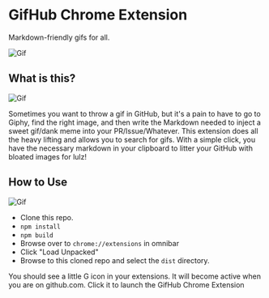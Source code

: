 # GifHub Chrome Extension

Markdown-friendly gifs for all.

![Gif](https://media3.giphy.com/media/hZj44bR9FVI3K/200w.gif)

## What is this?

![Gif](https://media2.giphy.com/media/pPhyAv5t9V8djyRFJH/200w.gif)

Sometimes you want to throw a gif in GitHub, but it's a pain to have to go to Giphy, find the right image, and then write the Markdown needed
to inject a sweet gif/dank meme into your PR/Issue/Whatever.  This extension does all the heavy lifting and allows you to search for gifs.  With a 
simple click, you have the necessary markdown in your clipboard to litter your GitHub with bloated images for lulz!

## How to Use

![Gif](https://media0.giphy.com/media/BouwBuyFhQwlQYBvmG/200w.gif)

* Clone this repo.
* `npm install`
* `npm build`
* Browse over to `chrome://extensions` in omnibar
* Click "Load Unpacked"
* Browse to this cloned repo and select the `dist` directory.

You should see a little G icon in your extensions.  It will become active when you are on github.com.  Click it to launch the GifHub Chrome Extension

